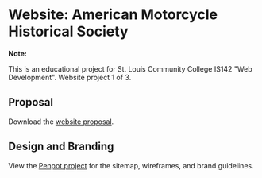 # Website: American Motorcycle Historical Society

**Note:**

This is an educational project for St. Louis Community College IS142 "Web Development". Website project 1 of 3.

## Proposal

Download the [website proposal](https://github.com/bgoewert/AMHS-Website/raw/main/docs/IS142_WebsiteProposal_AMHS.docx).

## Design and Branding

View the [Penpot project](https://design.penpot.app/#/view/43442e9d-d45f-8169-8003-e01df62f0c6f?page-id=93d0ad32-dfe5-8194-8003-d5377aa976e5&section=interactions&index=0&share-id=43442e9d-d45f-8169-8003-e04b931c6852&zoom=fit) for the sitemap, wireframes, and brand guidelines.
